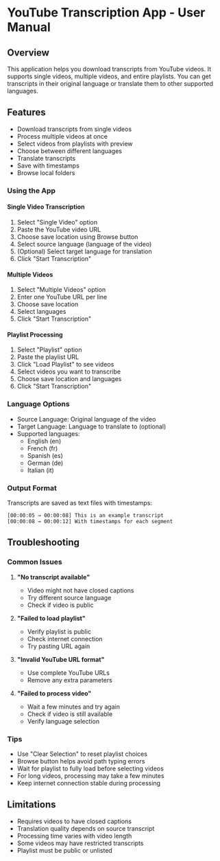 # YouTube Transcription App - User Manual

## Overview
This application helps you download transcripts from YouTube videos. It supports single videos, multiple videos, and entire playlists. You can get transcripts in their original language or translate them to other supported languages.

## Features
- Download transcripts from single videos
- Process multiple videos at once
- Select videos from playlists with preview
- Choose between different languages
- Translate transcripts
- Save with timestamps
- Browse local folders

### Using the App

#### Single Video Transcription
1. Select "Single Video" option
2. Paste the YouTube video URL
3. Choose save location using Browse button
4. Select source language (language of the video)
5. (Optional) Select target language for translation
6. Click "Start Transcription"

#### Multiple Videos
1. Select "Multiple Videos" option
2. Enter one YouTube URL per line
3. Choose save location
4. Select languages
5. Click "Start Transcription"

#### Playlist Processing
1. Select "Playlist" option
2. Paste the playlist URL
3. Click "Load Playlist" to see videos
4. Select videos you want to transcribe
5. Choose save location and languages
6. Click "Start Transcription"

### Language Options
- Source Language: Original language of the video
- Target Language: Language to translate to (optional)
- Supported languages:
  - English (en)
  - French (fr)
  - Spanish (es)
  - German (de)
  - Italian (it)

### Output Format
Transcripts are saved as text files with timestamps:
```
[00:00:05 → 00:00:08] This is an example transcript
[00:00:08 → 00:00:12] With timestamps for each segment
```

## Troubleshooting

### Common Issues

1. **"No transcript available"**
   - Video might not have closed captions
   - Try different source language
   - Check if video is public

2. **"Failed to load playlist"**
   - Verify playlist is public
   - Check internet connection
   - Try pasting URL again

3. **"Invalid YouTube URL format"**
   - Use complete YouTube URLs
   - Remove any extra parameters

4. **"Failed to process video"**
   - Wait a few minutes and try again
   - Check if video is still available
   - Verify language selection

### Tips
- Use "Clear Selection" to reset playlist choices
- Browse button helps avoid path typing errors
- Wait for playlist to fully load before selecting videos
- For long videos, processing may take a few minutes
- Keep internet connection stable during processing

## Limitations
- Requires videos to have closed captions
- Translation quality depends on source transcript
- Processing time varies with video length
- Some videos may have restricted transcripts
- Playlist must be public or unlisted
